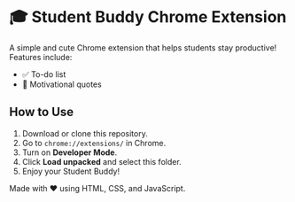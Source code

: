 # 🎓 Student Buddy Chrome Extension

A simple and cute Chrome extension that helps students stay productive!  
Features include:
- ✅ To-do list
- 💬 Motivational quotes


## How to Use
1. Download or clone this repository.
2. Go to `chrome://extensions/` in Chrome.
3. Turn on **Developer Mode**.
4. Click **Load unpacked** and select this folder.
5. Enjoy your Student Buddy!

Made with ❤️ using HTML, CSS, and JavaScript.
